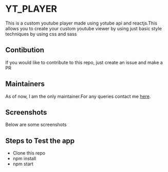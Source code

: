 # YT_PLAYER

<p>This is a custom youtube player made using yotube api and reactjs.This allows you to create your custom youtube viewer by using just basic style techniques by using css and sass</p>

## Contibution
<p>If you would like to contribute to this repo, just create an issue and make a PR</p>

## Maintainers
<span>As of now, I am the only maintainer.For any queries contact me [here](https://github.com/stealthanthrax).</span>

## Screenshots
Below are some screenshots

## Steps to Test the app
* Clone this repo 
* npm install
* npm start
